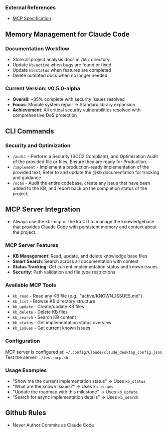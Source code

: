 
### External References  
- [MCP Specification](https://modelcontextprotocol.io/docs)

## Memory Management for Claude Code

### Documentation Workflow
- Store all project analysis docs in `/kb/` directory
- Update `kb/active` when bugs are found or fixed
- Update `kb/status` when features are completed
- Delete outdated docs when no longer needed

### Current Version: v0.5.0-alpha
- **Overall**: ~85% complete with security issues resolved
- **Focus**: Module system repair → Standard library expansion
- **Achievement**: All critical security vulnerabilities resolved with comprehensive DoS protection

## CLI Commands

### Security and Optimization
- `/audit` - Perform a Security (SOC2 Compliant), and Optimization Audit of the provided file or files; Ensure they are ready for Production.
- `/implement` - Implement a production-ready implementation of the provided text; Refer to and update the @kb documentation for tracking and guidance
- `/scan` - Audit the entire codebase, create any issue that have been added to the KB, and report back on the completion status of the project;

## MCP Server Integration

- Always use the kb-mcp or the kb CLI to manage the knowledgebase that provides Claude Code with persistent memory and context about the project.

### MCP Server Features
- **KB Management**: Read, update, and delete knowledge base files
- **Smart Search**: Search across all documentation with context
- **Status Tracking**: Get current implementation status and known issues
- **Security**: Path validation and file type restrictions

### Available MCP Tools
- `kb_read` - Read any KB file (e.g., "active/KNOWN_ISSUES.md")
- `kb_list` - Browse KB directory structure
- `kb_update` - Create/update KB files 
- `kb_delete` - Delete KB files
- `kb_search` - Search KB content
- `kb_status` - Get implementation status overview
- `kb_issues` - Get current known issues

### Configuration
MCP server is configured at: `~/.config/Claude/claude_desktop_config.json`
Test the server: `./test-mcp.sh`

### Usage Examples
- "Show me the current implementation status" → Uses `kb_status`
- "What are the known issues?" → Uses `kb_issues`
- "Update the roadmap with this milestone" → Uses `kb_update`
- "Search for async implementation details" → Uses `kb_search`

## Github Rules
- Never Author Commits as Claude Code